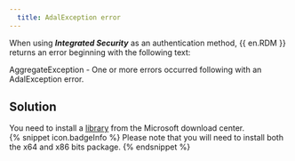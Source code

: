 ```yaml
---
  title: AdalException error
---
```

When using ***Integrated Security*** as an authentication method, {{ en.RDM }} returns an error beginning with the following text:  

AggregateException - One or more errors occurred following with an AdalException error.
## Solution
You need to install a [library](https://www.microsoft.com/en-us/download/details.aspx?id=48742) from the Microsoft download center.  
{% snippet icon.badgeInfo %}
Please note that you will need to install both the x64 and x86 bits package.
{% endsnippet %}
